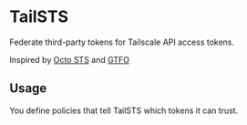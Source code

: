 # TailSTS

Federate third-party tokens for Tailscale API access tokens.

Inspired by [Octo STS](https://github.com/apps/octo-sts) and [GTFO](https://github.com/thepwagner/github-token-factory-oidc)

## Usage

You define policies that tell TailSTS which tokens it can trust.
